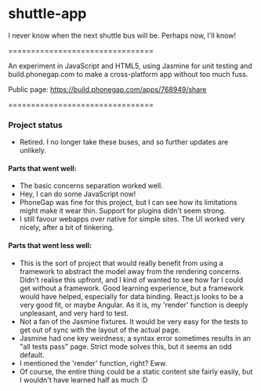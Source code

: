 shuttle-app
===========

I never know when the next shuttle bus will be. Perhaps now, I'll know!

================================

An experiment in JavaScript and HTML5, using Jasmine for unit testing and build.phonegap.com to make a cross-platform app 
without too much fuss.

Public page: https://build.phonegap.com/apps/768949/share

================================

### Project status
* Retired. I no longer take these buses, and so further updates are unlikely.

#### Parts that went well:

* The basic concerns separation worked well.
* Hey, I can do some JavaScript now!
* PhoneGap was fine for this project, but I can see how its limitations might make it wear thin. Support for plugins didn't seem strong.
* I still favour webapps over native for simple sites. The UI worked very nicely, after a bit of tinkering.

#### Parts that went less well:

* This is the sort of project that would really benefit from using a framework to abstract the model away from the rendering concerns. Didn't realise this upfront, and I kind of wanted to see how far I could get without a framework. Good learning experience, but a framework would have helped, especially for data binding. React.js looks to be a very good fit, or maybe Angular. As it is, my 'render' function is deeply unpleasant, and very hard to test.
* Not a fan of the Jasmine fixtures. It would be very easy for the tests to get out of sync with the layout of the actual page.
* Jasmine had one key weirdness; a syntax error sometimes results in an "all tests pass" page. Strict mode solves this, but it seems an odd default.  
* I mentioned the 'render' function, right? Eww.
* Of course, the entire thing could be a static content site fairly easily, but I wouldn't have learned half as much :D
